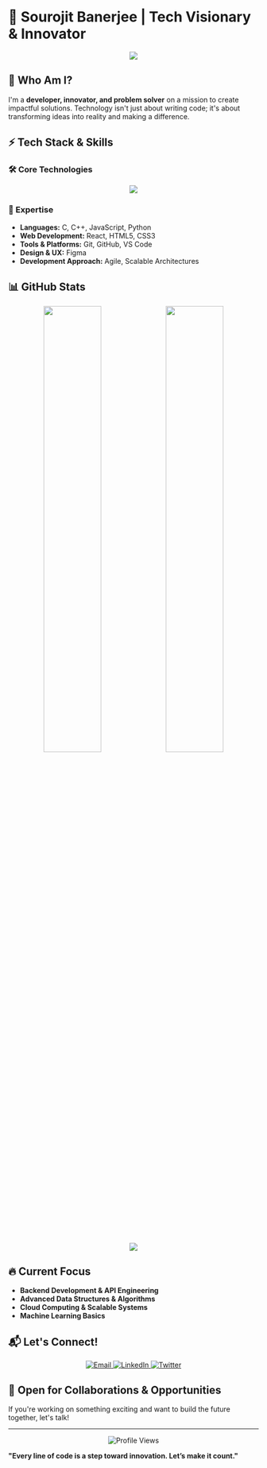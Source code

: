 # 🚀 Sourojit Banerjee | Tech Visionary & Innovator

<div align="center">
  <img src="https://readme-typing-svg.herokuapp.com?font=Fira+Code&size=28&duration=3500&pause=800&color=00A8E8&center=true&vCenter=true&multiline=true&width=800&height=120&lines=Building+Technology+that+Matters+%F0%9F%94%A5;Pushing+Boundaries%2C+Breaking+Limits+%F0%9F%9A%80;Shaping+the+Future+One+Line+of+Code+at+a+Time+%F0%9F%92%AA" />
</div>

## 🌟 Who Am I?
I'm a **developer, innovator, and problem solver** on a mission to create impactful solutions. Technology isn't just about writing code; it's about transforming ideas into reality and making a difference.

## ⚡ Tech Stack & Skills

### 🛠️ Core Technologies
<p align="center">
  <img src="https://skillicons.dev/icons?i=c,cpp,html,css,js,react,python,git,github,vscode,figma,docker" />
</p>

### 🚀 Expertise
- **Languages:** C, C++, JavaScript, Python
- **Web Development:** React, HTML5, CSS3
- **Tools & Platforms:** Git, GitHub, VS Code
- **Design & UX:** Figma
- **Development Approach:** Agile, Scalable Architectures

## 📊 GitHub Stats

<p align="center">
  <img src="https://github-readme-stats.vercel.app/api?username=sourojitbanerjee&theme=radical&show_icons=true&hide_border=true&count_private=true" width="48%" />
  <img src="https://github-readme-streak-stats.herokuapp.com/?user=sourojitbanerjee&theme=radical&hide_border=true" width="48%" />
</p>

<p align="center">
  <img src="https://github-profile-trophy.vercel.app/?username=sourojitbanerjee&theme=radical&no-frame=true&row=1&column=7" />
</p>

## 🔥 Current Focus
- **Backend Development & API Engineering**
- **Advanced Data Structures & Algorithms**
- **Cloud Computing & Scalable Systems**
- **Machine Learning Basics**

## 📬 Let's Connect!

<p align="center">
  <a href="mailto:sourojitbanerjee819@gmail.com">
    <img alt="Email" src="https://img.shields.io/badge/Email-sourojitbanerjee819@gmail.com-blue?style=for-the-badge&logo=gmail" />
  </a>
  <a href="https://linkedin.com/in/sourojit-banerjee-50458525a">
    <img alt="LinkedIn" src="https://img.shields.io/badge/LinkedIn-Sourojit%20Banerjee-informational?style=for-the-badge&logo=linkedin" />
  </a>
  <a href="https://twitter.com/sourojitbanerj2">
    <img alt="Twitter" src="https://img.shields.io/badge/Twitter-@sourojitbanerj2-blue?style=for-the-badge&logo=twitter" />
  </a>
</p>

## 🎯 Open for Collaborations & Opportunities
If you're working on something exciting and want to build the future together, let's talk!

---

<p align="center">
  <img src="https://komarev.com/ghpvc/?username=sourojitbanerjee&color=blueviolet" alt="Profile Views" />
</p>

**"Every line of code is a step toward innovation. Let’s make it count."**
